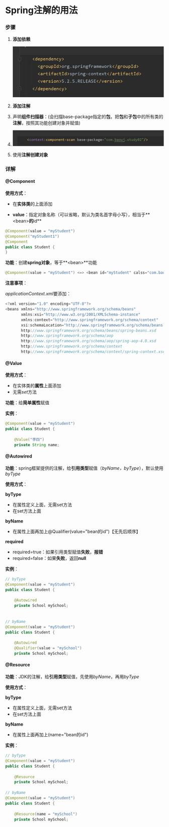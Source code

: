 # Spring注解的用法

### 步骤

1. **添加依赖**

   ![yilai](./readmePic/1.png)

2. **添加注解**

3. 声明**组件扫描器**：(会扫描base-package指定的**包**，把**包**和**子包**中的所有类的**注解**，按照其功能创建对象并赋值)

4. ![saomq](./readmePic/2.png)

5. 使用**注解创建对象**

### 详解

#### @Component

**使用方式**：

* 在**实体类**的上面添加

* **value**：指定对象名称（可以省略，默认为类名首字母小写），相当于**\<bean\>**的**id**

~~~java
@Component(value = "myStudent") 
@Component("myStudent1")
@Component
public class Student {
}
~~~

**功能**：创建**spring对象**，等于**\<bean\>**功能

~~~java
@Component(value = "myStudent") <=> <bean id="myStudent" calss="com.baowj.study01.Student" />
~~~

**注意事项**：

*applicationContext.xml*要添加：

~~~java
<?xml version="1.0" encoding="UTF-8"?>
<beans xmlns="http://www.springframework.org/schema/beans"
       xmlns:xsi="http://www.w3.org/2001/XMLSchema-instance"
       xmlns:context="http://www.springframework.org/schema/context"
       xsi:schemaLocation="http://www.springframework.org/schema/beans
       http://www.springframework.org/schema/beans/spring-beans.xsd
       http://www.springframework.org/schema/aop
       http://www.springframework.org/schema/aop/spring-aop-4.0.xsd
       http://www.springframework.org/schema/context
       http://www.springframework.org/schema/context/spring-context.xsd">
~~~



#### @Value

**使用方式**：

* 在实体类的**属性**上面添加
* 无需*set*方法

**功能**：给**简单属性**赋值

**实例**：

~~~java
@Component(value = "myStudent")
public class Student {

    @Value("李四")
    private String name;
~~~



#### @Autowired

**功能**：spring框架提供的注解，给**引用类型**赋值（*byName，byType*），默认使用*byType*

**使用方式**：

**byType**

* 在属性定义上面，无需set方法
* 在set方法上面

**byName**

* 在属性上面再加上@Qualifier(value="bean的id")【无先后顺序】

**required**

* required=true：如果引用类型赋值**失败**，**报错**
* required=false：如果**失败**，返回**null**

**实例**：

~~~java
// byType
@Component(value = "myStudent")
public class Student {

    @Autowired
    private School mySchool;
    

// byName
@Component(value = "myStudent")
public class Student {

    @Autowired
    @Qualifier(value = "mySchool")
    private School mySchool;
~~~



#### @Resource

**功能**：JDK的注解，给**引用类型**赋值，先使用*byName*，再用*byType*

**使用方式**：

**byType**

* 在属性定义上面，无需set方法
* 在set方法上面

**byName**

* 在属性上面再加上(name="bean的id")

**实例**：

~~~java
// byType
@Component(value = "myStudent")
public class Student {

    @Resource
    private School mySchool;
    
// byName    
@Component(value = "myStudent")
public class Student {

    @Resource(name = "mySchool")
    private School mySchool;
~~~


